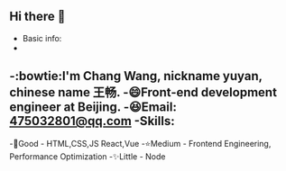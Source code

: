 ## Hi there 👋

<!--
**eureka00zero/eureka00zero** is a ✨ _special_ ✨ repository because its `README.md` (this file) appears on your GitHub profile.

Here are some ideas to get you started:

- 🔭 I’m currently working on ...
- 🌱 I’m currently learning ...
- 👯 I’m looking to collaborate on ...
- 🤔 I’m looking for help with ...
- 💬 Ask me about ...
- 📫 How to reach me: ...
- 😄 Pronouns: ...
- ⚡ Fun fact: ...
-->

- Basic info:
-
-:bowtie:I'm Chang Wang, nickname yuyan, chinese name 王畅.
-😄Front-end development engineer at Beijing.
-😆Email: 475032801@qq.com
-Skills:
-
-🌟Good - HTML,CSS,JS React,Vue 
-⭐Medium - Frontend Engineering, Performance Optimization
-✨Little - Node
